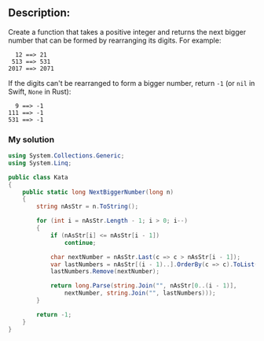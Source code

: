 ## Description:

Create a function that takes a positive integer and returns the next bigger number that can be formed by rearranging its digits. For example:
```
  12 ==> 21
 513 ==> 531
2017 ==> 2071
```
If the digits can't be rearranged to form a bigger number, return ```-1``` (or ```nil``` in Swift, ```None``` in Rust):
```
  9 ==> -1
111 ==> -1
531 ==> -1
```
### My solution
```C#
using System.Collections.Generic;
using System.Linq;

public class Kata
{
    public static long NextBiggerNumber(long n)
    {
        string nAsStr = n.ToString();

        for (int i = nAsStr.Length - 1; i > 0; i--)
        {
            if (nAsStr[i] <= nAsStr[i - 1])
                continue;

            char nextNumber = nAsStr.Last(c => c > nAsStr[i - 1]);
            var lastNumbers = nAsStr[(i - 1)..].OrderBy(c => c).ToList();
            lastNumbers.Remove(nextNumber);

            return long.Parse(string.Join("", nAsStr[0..(i - 1)],
                nextNumber, string.Join("", lastNumbers)));
        }

        return -1;
    }
}
```
